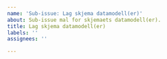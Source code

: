 ```yaml
---
name: 'Sub-issue: Lag skjema datamodell(er)'
about: Sub-issue mal for skjemaets datamodell(er).
title: Lag skjema datamodell(er)
labels: ''
assignees: ''

---
```


<!-- Her kan du legge til det du selv ønsker, f.eks. sjekklister. -->
